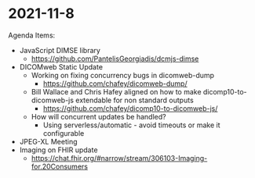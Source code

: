 # 2021-11-8

Agenda Items:
* JavaScript DIMSE library
  * https://github.com/PantelisGeorgiadis/dcmjs-dimse
* DICOMweb Static Update
  * Working on fixing concurrency bugs in dicomweb-dump
    * https://github.com/chafey/dicomweb-dump/
  * Bill Wallace and Chris Hafey aligned on how to make dicomp10-to-dicomweb-js extendable for non standard outputs
    * https://github.com/chafey/dicomp10-to-dicomweb-js/
  * How will concurrent updates be handled?
    * Using serverless/automatic - avoid timeouts or make it configurable  
* JPEG-XL Meeting
* Imaging on FHIR update
  * https://chat.fhir.org/#narrow/stream/306103-Imaging-for.20Consumers

